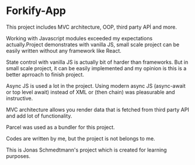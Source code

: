 # Forkify-App

This project includes MVC architecture, OOP, third party APİ and more.

Working with Javascript modules exceeded my expectations actually.Project demonstrates with vanilla JS, small scale project can be easily written without any framework like React.

State control with vanilla JS is actually bit of harder than frameworks. But in small scale project, it can be easily implemented and my opinion is this is a better aprroach to finish project.

Async JS is used a lot in the project. Using modern async JS (async-await or top level await) instead of XML or (then chain) was pleasurable and instructive. 

MVC architecture allows you render data that is fetched from third party API and add lot of functionality.

Parcel was used as a bundler for this project.

Codes are written by me, but the project is not belongs to me.

This is Jonas Schmedtmann's project which is created for learning purposes.

